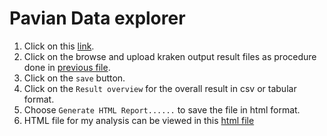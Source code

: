 # Pavian Data explorer

1. Click on this [link](https://fbreitwieser.shinyapps.io/pavian/).
2. Click on the browse and upload kraken output result files as procedure done in [previous file](Kraken_analysis.md).
3. Click on the `save` button.
4. Click on the `Result overview` for the overall result in csv or tabular format.
5. Choose `Generate HTML Report......` to save the file in html format.
6. HTML file for my analysis can be viewed in this [html file](Pavian_result.html)
